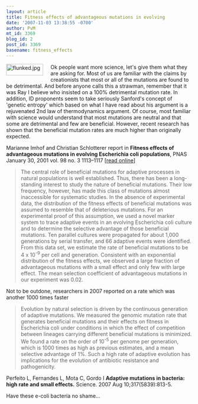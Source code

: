 ```yaml
---
layout: article
title: Fitness effects of advantageous mutations in evolving
date: '2007-11-03 13:38:55 -0700'
author: PvM
mt_id: 3369
blog_id: 2
post_id: 3369
basename: fitness_effects
---
```

[<img src="http://pandasthumb.org/assets_c/2007/10/flunked-thumb-100x31.jpg" alt="flunked.jpg" width="100" height="31" style="float: left; margin: 0 20px 20px 0;" class="mt-image-left" />](http://pandasthumb.org/archives/flunked.html)
Ok people want more science, let's give them what they are asking for. Most of us are familiar with the claims by creationists that most or all of the mutations are found to be detrimental. And before anyone calls this a strawman, remember that it was Ray I believe who insisted on a 100% detrimental mutation rate. In addition, ID proponents seem to take seriously Sanford's concept of 'genetic entropy' which based on what I have read about his argument is a rejuvenated 2nd law of thermodynamics argument. Of course, most familiar with science would understand that most mutations are neutral and that some are detrimental and few are beneficial. However, recent research has shown that the beneficial mutation rates are much higher than originally expected.

Marianne Imhof and Christian Schlotterer report in **Fitness effects of advantageous mutations in evolving Escherichia coli populations**, PNAS January 30, 2001 vol. 98 no. 3 1113–1117 \[[read online](http://www.pubmedcentral.nih.gov/articlerender.fcgi?artid=14717)\]

> The central role of beneficial mutations for adaptive processes in natural populations is well established. Thus, there has been a long-standing interest to study the nature of beneficial mutations. Their low frequency, however, has made this class of mutations almost inaccessible for systematic studies. In the absence of experimental data, the distribution of the fitness effects of beneficial mutations was assumed to resemble that of deleterious mutations. For an experimental proof of this assumption, we used a novel
> marker system to trace adaptive events in an evolving Escherichia coli culture and to determine the selective advantage of those beneficial mutations. Ten parallel cultures were propagated for about 1,000 generations by serial transfer, and 66 adaptive events were identified. From this data set, we estimate the rate of beneficial mutations to be 4 x 10<sup>-9</sup> per cell and generation. Consistent with an exponential distribution of the fitness effects, we observed a large fraction of advantageous mutations with a small effect and only few with large effect. The mean selection coefficient of advantageous mutations in our experiment was 0.02.

Not to be outdone, researchers in 2007 reported on a rate which was another 1000 times faster

> Evolution by natural selection is driven by the continuous generation of adaptive mutations. We measured the genomic mutation rate that generates beneficial mutations and their effects on fitness in Escherichia coli under conditions in which the effect of competition between lineages carrying different beneficial mutations is minimized. We found a rate on the order of 10<sup>-5</sup> per genome per generation, which is 1000 times as high as previous estimates, and a mean selective advantage of 1%. Such a high rate of adaptive evolution has implications for the evolution of antibiotic resistance and pathogenicity.

Perfeito L, Fernandes L, Mota C, Gordo I **Adaptive mutations in bacteria: high rate and small effects.** Science. 2007 Aug 10;317(5839):813-5.

Have these e-coli bacteria no shame...
